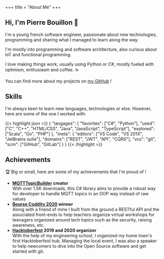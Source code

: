 +++
title = "About Me"
+++

## Hi, I'm Pierre Bouillon 👋

I'm a young french software engineer, passionate about new technologies,
programming and sharing what I managed to learn along the way.

I'm mostly into programming and software architecture, also curious
about IoT and functional programming.

I love making things work, usually using Python or C#, mostly fueled with
optimism, enthusiasm and coffee. ☕

You can find more about my projects on [my GitHub](https://github.com/pbouillon) !

## Skills

I'm always keen to learn new languages, technologies or else. However, here
are some of the one I worked with:

{{< highlight json >}}
{
    "langages": {
        "favorites": ["C#", "Python"],
        "used": ["C", "C++", "HTML/CSS", "Java", "JavaScript", "TypeScript"],
        "explored": ["Scala", "Go", "PHP"]
    },
    "meta": {
        "editors": ["VS Code", "VS 201X", "JetBrains suite"],
        "domains": ["REST", "JWT", "API", "CQRS"],
        "vcs": "git",
        "scm": ["GitHub", "GitLab"]
    }
}
{{< /highlight >}}

## Achievements

🏆 Big or small, here are some of my achievements that I'm proud of !

- **[MQTTTopicBuilder](https://github.com/pBouillon/MqttTopicBuilder) creator**  
  With over 1.5K downloads, this C# library aims to provide a robust way for
  developer to handle MQTT topics in an OOP way instead of raw values
- **[Bourse Coddity 2020](https://bourse.coddity.com/) winner**  
  Along with a friend of mine I built from the ground a
  RESTful API and the associated front-ends to help teachers organize virtual
  workshops for teenagers organized around tech topics such as the security,
  raising awareness, etc.
- **[Hacktoberfest](https://hacktoberfest.digitalocean.com/) 2019 and 2020 organizer**  
  With the help of my engineering school, I organized my home town's first
  Hacktoberfest hub. Managing the local event, I was also a speaker to help
  newcomers to dive into the Open Source software and get started with git.
